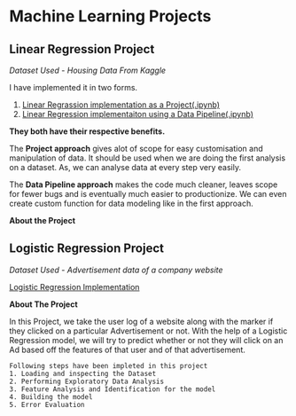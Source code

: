 # Machine Learning Projects
## Linear Regression Project
*Dataset Used - Housing Data From Kaggle*

I have implemented it in two forms.
1. [Linear Regrassion implementation as a Project(.ipynb)](Linear%20Regression%20-%20Housing%20Prices.ipynb)
2. [Linear Regression implementaiton using a Data Pipeline(.ipynb)](Linear%20Regression%20-%20Data%20Pipeline%20Implementation%20-%20Housing%20Data%20Project%20.ipynb)

**They both have their respective benefits.**

The **Project approach** gives alot of scope for easy customisation and manipulation of data. It should be used when we are doing the first analysis on a dataset. As, we can analyse data at every step very easily.

The **Data Pipeline approach** makes the code much cleaner, leaves scope for fewer bugs and is eventually much easier to productionize. We can even create custom function for data modeling like in the first approach. 

**About the Project**

## Logistic Regression Project
*Dataset Used - Advertisement data of a company website*

[Logistic Regression Implementation](Logistic%20Regression%20Project.ipynb)

**About The Project**

In this Project, we take the user log of a website along with the marker if they clicked on a particular Advertisement or not. With the help of a Logistic Regression model, we will try to predict whether or not they will click on an Ad based off the features of that user and of that advertisement. 
```
Following steps have been impleted in this project
1. Loading and inspecting the Dataset
2. Performing Exploratory Data Analysis
3. Feature Analysis and Identification for the model
4. Building the model
5. Error Evaluation
```
